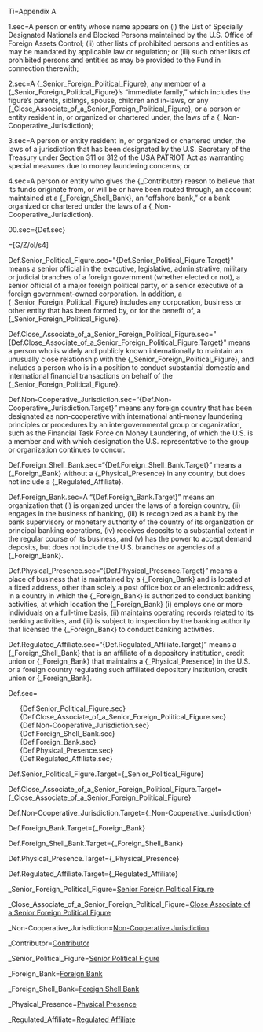 Ti=Appendix A

1.sec=A person or entity whose name appears on (i) the List of Specially Designated Nationals and Blocked Persons maintained by the U.S. Office of Foreign Assets Control; (ii) other lists of prohibited persons and entities as may be mandated by applicable law or regulation; or (iii) such other lists of prohibited persons and entities as may be provided to the Fund in connection therewith;

2.sec=A {_Senior_Foreign_Political_Figure}, any member of a {_Senior_Foreign_Political_Figure}’s “immediate family,” which includes the figure’s parents, siblings, spouse, children and in-laws, or any {_Close_Associate_of_a_Senior_Foreign_Political_Figure}, or a person or entity resident in, or organized or chartered under, the laws of a {_Non-Cooperative_Jurisdiction};

3.sec=A person or entity resident in, or organized or chartered under, the laws of a jurisdiction that has been designated by the U.S. Secretary of the Treasury under Section 311 or 312 of the USA PATRIOT Act as warranting special measures due to money laundering concerns; or

4.sec=A person or entity who gives the {_Contributor} reason to believe that its funds originate from, or will be or have been routed through, an account maintained at a {_Foreign_Shell_Bank},  an “offshore bank,” or a bank organized or chartered under the laws of a {_Non-Cooperative_Jurisdiction}.

00.sec={Def.sec}

=[G/Z/ol/s4]


Def.Senior_Political_Figure.sec="{Def.Senior_Political_Figure.Target}" means a senior official in the executive, legislative, administrative, military or judicial branches of a foreign government (whether elected or not), a senior official of a major foreign political party, or a senior executive of a foreign government-owned corporation. In addition, a {_Senior_Foreign_Political_Figure} includes any corporation, business or other entity that has been formed by, or for the benefit of, a {_Senior_Foreign_Political_Figure}.

Def.Close_Associate_of_a_Senior_Foreign_Political_Figure.sec="{Def.Close_Associate_of_a_Senior_Foreign_Political_Figure.Target}" means a person who is widely and publicly known internationally to maintain an unusually close relationship with the {_Senior_Foreign_Political_Figure}, and includes a person who is in a position to conduct substantial domestic and international financial transactions on behalf of the {_Senior_Foreign_Political_Figure}.

Def.Non-Cooperative_Jurisdiction.sec=“{Def.Non-Cooperative_Jurisdiction.Target}” means any foreign country that has been designated as non-cooperative with international anti-money laundering principles or procedures by an intergovernmental group or organization, such as the Financial Task Force on Money Laundering, of which the U.S. is a member and with which designation the U.S. representative to the group or organization continues to concur.

Def.Foreign_Shell_Bank.sec=“{Def.Foreign_Shell_Bank.Target}” means a {_Foreign_Bank} without a {_Physical_Presence} in any country, but does not include a {_Regulated_Affiliate}. 

Def.Foreign_Bank.sec=A “{Def.Foreign_Bank.Target}” means an organization that (i) is organized under the laws of a foreign country, (ii) engages in the business of banking, (iii) is recognized as a bank by the bank supervisory or monetary authority of the country of its organization or principal banking operations, (iv) receives deposits to a substantial extent in the regular course of its business, and (v) has the power to accept demand deposits, but does not include the U.S. branches or agencies of a {_Foreign_Bank}. 

Def.Physical_Presence.sec=“{Def.Physical_Presence.Target}” means a place of business that is maintained by a {_Foreign_Bank} and is located at a fixed address, other than solely a post office box or an electronic address, in a country in which the {_Foreign_Bank} is authorized to conduct banking activities, at which location the {_Foreign_Bank} (i) employs one or more individuals on a full-time basis, (ii) maintains operating records related to its banking activities, and (iii) is subject to inspection by the banking authority that licensed the {_Foreign_Bank} to conduct banking activities. 

Def.Regulated_Affiliate.sec=“{Def.Regulated_Affiliate.Target}” means a {_Foreign_Shell_Bank} that is an affiliate of a depository institution, credit union or {_Foreign_Bank} that maintains a {_Physical_Presence} in the U.S. or a foreign country regulating such affiliated depository institution, credit union or {_Foreign_Bank}.

Def.sec=<ul type="none"><li>{Def.Senior_Political_Figure.sec}</li><li>{Def.Close_Associate_of_a_Senior_Foreign_Political_Figure.sec}</li><li>{Def.Non-Cooperative_Jurisdiction.sec}</li><li>{Def.Foreign_Shell_Bank.sec}</li><li>{Def.Foreign_Bank.sec}</li><li>{Def.Physical_Presence.sec}</li><li>{Def.Regulated_Affiliate.sec}</li></ul>


Def.Senior_Political_Figure.Target={_Senior_Political_Figure}

Def.Close_Associate_of_a_Senior_Foreign_Political_Figure.Target={_Close_Associate_of_a_Senior_Foreign_Political_Figure}

Def.Non-Cooperative_Jurisdiction.Target={_Non-Cooperative_Jurisdiction}

Def.Foreign_Bank.Target={_Foreign_Bank}

Def.Foreign_Shell_Bank.Target={_Foreign_Shell_Bank}

Def.Physical_Presence.Target={_Physical_Presence}

Def.Regulated_Affiliate.Target={_Regulated_Affiliate}

_Senior_Foreign_Political_Figure=<a href='#Annex.Def.Senior_Foreign_Political_Figure.Target' class='definedterm'>Senior Foreign Political Figure</a>

_Close_Associate_of_a_Senior_Foreign_Political_Figure=<a href='#Annex.Def.Close_Associate_of_a_Senior_Foreign_Political_Figure.Target' class='definedterm'>Close Associate of a Senior Foreign Political Figure</a>

_Non-Cooperative_Jurisdiction=<a href='#Annex.Def.Non-Cooperative_Jurisdiction.Target' class='definedterm'>Non-Cooperative Jurisdiction</a>

_Contributor=<a href='#Annex.Def.Contributor.Target' class='definedterm'>Contributor</a>

_Senior_Political_Figure=<a href='#Annex.Def.Senior_Political_Figure.Target' class='definedterm'>Senior Political Figure</a>

_Foreign_Bank=<a href='#Annex.Def.Foreign_Bank.Target' class='definedterm'>Foreign Bank</a>

_Foreign_Shell_Bank=<a href='#Annex.Def.Foreign_Shell_Bank.Target' class='definedterm'>Foreign Shell Bank</a>

_Physical_Presence=<a href='#Annex.Def.Physical_Presence.Target' class='definedterm'>Physical Presence</a>

_Regulated_Affiliate=<a href='#Annex.Def.Regulated_Affiliate.Target' class='definedterm'>Regulated Affiliate</a>

